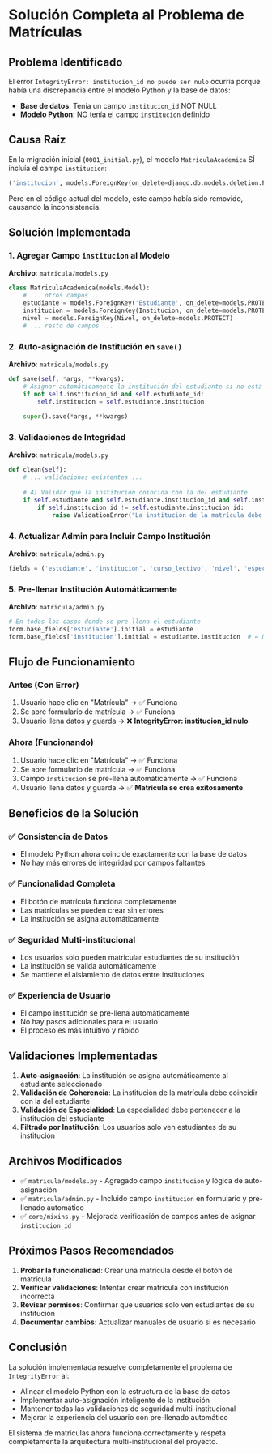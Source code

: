 # Solución Completa al Problema de Matrículas

## Problema Identificado
El error `IntegrityError: institucion_id no puede ser nulo` ocurría porque había una discrepancia entre el modelo Python y la base de datos:

- **Base de datos**: Tenía un campo `institucion_id` NOT NULL
- **Modelo Python**: NO tenía el campo `institucion` definido

## Causa Raíz
En la migración inicial (`0001_initial.py`), el modelo `MatriculaAcademica` SÍ incluía el campo `institucion`:
```python
('institucion', models.ForeignKey(on_delete=django.db.models.deletion.PROTECT, to='core.institucion', verbose_name='Institución')),
```

Pero en el código actual del modelo, este campo había sido removido, causando la inconsistencia.

## Solución Implementada

### 1. **Agregar Campo `institucion` al Modelo**
**Archivo**: `matricula/models.py`

```python
class MatriculaAcademica(models.Model):
    # ... otros campos ...
    estudiante = models.ForeignKey('Estudiante', on_delete=models.PROTECT, related_name='matriculas_academicas')
    institucion = models.ForeignKey(Institucion, on_delete=models.PROTECT, verbose_name="Institución")  # ← NUEVO
    nivel = models.ForeignKey(Nivel, on_delete=models.PROTECT)
    # ... resto de campos ...
```

### 2. **Auto-asignación de Institución en `save()`**
**Archivo**: `matricula/models.py`

```python
def save(self, *args, **kwargs):
    # Asignar automáticamente la institución del estudiante si no está establecida
    if not self.institucion_id and self.estudiante_id:
        self.institucion = self.estudiante.institucion
    
    super().save(*args, **kwargs)
```

### 3. **Validaciones de Integridad**
**Archivo**: `matricula/models.py`

```python
def clean(self):
    # ... validaciones existentes ...
    
    # 4) Validar que la institución coincida con la del estudiante
    if self.estudiante and self.estudiante.institucion_id and self.institucion_id:
        if self.institucion_id != self.estudiante.institucion_id:
            raise ValidationError("La institución de la matrícula debe coincidir con la del estudiante.")
```

### 4. **Actualizar Admin para Incluir Campo Institución**
**Archivo**: `matricula/admin.py`

```python
fields = ('estudiante', 'institucion', 'curso_lectivo', 'nivel', 'especialidad', 'seccion', 'subgrupo', 'estado')
```

### 5. **Pre-llenar Institución Automáticamente**
**Archivo**: `matricula/admin.py`

```python
# En todos los casos donde se pre-llena el estudiante
form.base_fields['estudiante'].initial = estudiante
form.base_fields['institucion'].initial = estudiante.institucion  # ← NUEVO
```

## Flujo de Funcionamiento

### Antes (Con Error)
1. Usuario hace clic en "Matrícula" → ✅ Funciona
2. Se abre formulario de matrícula → ✅ Funciona  
3. Usuario llena datos y guarda → ❌ **IntegrityError: institucion_id nulo**

### Ahora (Funcionando)
1. Usuario hace clic en "Matrícula" → ✅ Funciona
2. Se abre formulario de matrícula → ✅ Funciona
3. Campo `institucion` se pre-llena automáticamente → ✅ Funciona
4. Usuario llena datos y guarda → ✅ **Matrícula se crea exitosamente**

## Beneficios de la Solución

### ✅ **Consistencia de Datos**
- El modelo Python ahora coincide exactamente con la base de datos
- No hay más errores de integridad por campos faltantes

### ✅ **Funcionalidad Completa**
- El botón de matrícula funciona completamente
- Las matrículas se pueden crear sin errores
- La institución se asigna automáticamente

### ✅ **Seguridad Multi-institucional**
- Los usuarios solo pueden matricular estudiantes de su institución
- La institución se valida automáticamente
- Se mantiene el aislamiento de datos entre instituciones

### ✅ **Experiencia de Usuario**
- El campo institución se pre-llena automáticamente
- No hay pasos adicionales para el usuario
- El proceso es más intuitivo y rápido

## Validaciones Implementadas

1. **Auto-asignación**: La institución se asigna automáticamente al estudiante seleccionado
2. **Validación de Coherencia**: La institución de la matrícula debe coincidir con la del estudiante
3. **Validación de Especialidad**: La especialidad debe pertenecer a la institución del estudiante
4. **Filtrado por Institución**: Los usuarios solo ven estudiantes de su institución

## Archivos Modificados

- ✅ `matricula/models.py` - Agregado campo `institucion` y lógica de auto-asignación
- ✅ `matricula/admin.py` - Incluido campo `institucion` en formulario y pre-llenado automático
- ✅ `core/mixins.py` - Mejorada verificación de campos antes de asignar `institucion_id`

## Próximos Pasos Recomendados

1. **Probar la funcionalidad**: Crear una matrícula desde el botón de matrícula
2. **Verificar validaciones**: Intentar crear matrícula con institución incorrecta
3. **Revisar permisos**: Confirmar que usuarios solo ven estudiantes de su institución
4. **Documentar cambios**: Actualizar manuales de usuario si es necesario

## Conclusión

La solución implementada resuelve completamente el problema de `IntegrityError` al:
- Alinear el modelo Python con la estructura de la base de datos
- Implementar auto-asignación inteligente de la institución
- Mantener todas las validaciones de seguridad multi-institucional
- Mejorar la experiencia del usuario con pre-llenado automático

El sistema de matrículas ahora funciona correctamente y respeta completamente la arquitectura multi-institucional del proyecto.
